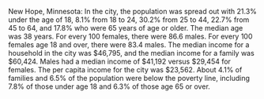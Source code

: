 New Hope, Minnesota: In the city, the population was spread out with 21.3% under the age of 18, 8.1% from 18 to 24, 30.2% from 25 to 44, 22.7% from 45 to 64, and 17.8% who were 65 years of age or older.  The median age was 38 years. For every 100 females, there were 86.6 males.  For every 100 females age 18 and over, there were 83.4 males. The median income for a household in the city was $46,795, and the median income for a family was $60,424. Males had a median income of $41,192 versus $29,454 for females. The per capita income for the city was $23,562.  About 4.1% of families and 6.5% of the population were below the poverty line, including 7.8% of those under age 18 and 6.3% of those age 65 or over.
